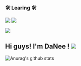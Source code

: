 
### 🛠 Learing 🛠</b></h3>

<img src="https://img.shields.io/badge/JAVA-EF2D5E?style=for-the-badge&logo=java&logoColor=white"> <img src="https://img.shields.io/badge/mysql-003458?style=for-the-badge&logo=mysql&logoColor=white"></a>
</a> <a href="https://instagram.com/daxnee">
  
<img src="http://img.shields.io/badge/-daxnee-purple?style=flat&logo=Instagram&link=https://instagram.com/daxnee/"/></a>

     
## Hi guys! I'm DaNee ! <a href="https://hits.seeyoufarm.com"><img src="https://hits.seeyoufarm.com/api/count/incr/badge.svg?url=https%3A%2F%2Fgithub.com%2Fgjbae1212%2Fhit-counter&count_bg=%2363C3FF&title_bg=%2348B9FF&icon=twitter.svg&icon_color=%23FFFFFF&title=hits&edge_flat=true"/></a> 

![Anurag's github stats](https://github-readme-stats.vercel.app/api?username=daxnee&show_icons=true&theme=radical)


<!--
**daxnee/daxnee** is a ✨ _special_ ✨ repository because its `README.md` (this file) appears on your GitHub profile.

Here are some ideas to get you started:

- 🔭 I’m currently working on ...
- 🌱 I’m currently learning ...
- 👯 I’m looking to collaborate on ...
- 🤔 I’m looking for help with ...
- 💬 Ask me about ...
- 📫 How to reach me: ...
- 😄 Pronouns: ...
- ⚡ Fun fact: ...
-->
